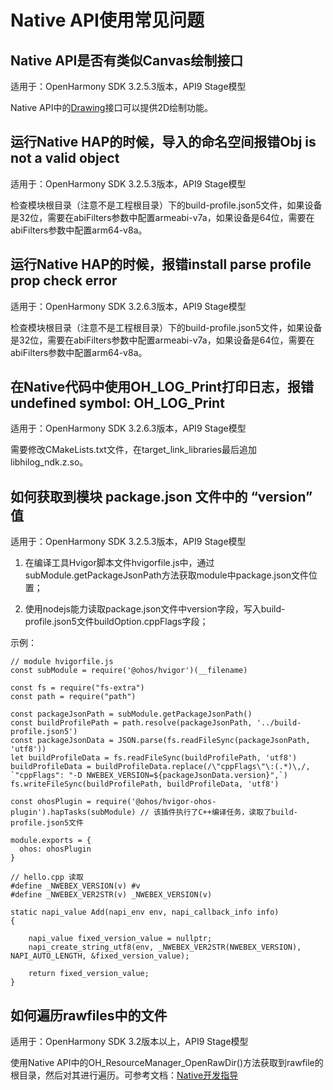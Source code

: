 # Native API使用常见问题

## Native API是否有类似Canvas绘制接口

适用于：OpenHarmony SDK 3.2.5.3版本，API9 Stage模型

Native API中的[Drawing](../reference/native-apis/_drawing.md)接口可以提供2D绘制功能。

## 运行Native HAP的时候，导入的命名空间报错Obj is not a valid object

适用于：OpenHarmony SDK 3.2.5.3版本，API9 Stage模型

检查模块根目录（注意不是工程根目录）下的build-profile.json5文件，如果设备是32位，需要在abiFilters参数中配置armeabi-v7a，如果设备是64位，需要在abiFilters参数中配置arm64-v8a。

## 运行Native HAP的时候，报错install parse profile prop check error

适用于：OpenHarmony SDK 3.2.6.3版本，API9 Stage模型

检查模块根目录（注意不是工程根目录）下的build-profile.json5文件，如果设备是32位，需要在abiFilters参数中配置armeabi-v7a，如果设备是64位，需要在abiFilters参数中配置arm64-v8a。

## 在Native代码中使用OH_LOG_Print打印日志，报错undefined symbol: OH_LOG_Print

适用于：OpenHarmony SDK 3.2.6.3版本，API9 Stage模型

需要修改CMakeLists.txt文件，在target_link_libraries最后追加libhilog_ndk.z.so。

## 如何获取到模块 package.json 文件中的 “version” 值

适用于：OpenHarmony SDK 3.2.5.3版本，API9 Stage模型

1. 在编译工具Hvigor脚本文件hvigorfile.js中，通过subModule.getPackageJsonPath方法获取module中package.json文件位置；

2. 使用nodejs能力读取package.json文件中version字段，写入build-profile.json5文件buildOption.cppFlags字段；

示例：

  
```
// module hvigorfile.js
const subModule = require('@ohos/hvigor')(__filename)

const fs = require("fs-extra")
const path = require("path")

const packageJsonPath = subModule.getPackageJsonPath()
const buildProfilePath = path.resolve(packageJsonPath, '../build-profile.json5')
const packageJsonData = JSON.parse(fs.readFileSync(packageJsonPath, 'utf8'))
let buildProfileData = fs.readFileSync(buildProfilePath, 'utf8')
buildProfileData = buildProfileData.replace(/\"cppFlags\"\:(.*)\,/, `"cppFlags": "-D NWEBEX_VERSION=${packageJsonData.version}",`)
fs.writeFileSync(buildProfilePath, buildProfileData, 'utf8')

const ohosPlugin = require('@ohos/hvigor-ohos-plugin').hapTasks(subModule) // 该插件执行了C++编译任务，读取了build-profile.json5文件

module.exports = {
  ohos: ohosPlugin
}
```

  
```
// hello.cpp 读取
#define _NWEBEX_VERSION(v) #v
#define _NWEBEX_VER2STR(v) _NWEBEX_VERSION(v)

static napi_value Add(napi_env env, napi_callback_info info)
{

    napi_value fixed_version_value = nullptr;
    napi_create_string_utf8(env, _NWEBEX_VER2STR(NWEBEX_VERSION), NAPI_AUTO_LENGTH, &fixed_version_value);

    return fixed_version_value;
}
```

## 如何遍历rawfiles中的文件

适用于：OpenHarmony SDK 3.2版本以上，API9 Stage模型

使用Native API中的OH_ResourceManager_OpenRawDir()方法获取到rawfile的根目录，然后对其进行遍历。可参考文档：[Native开发指导](../reference/native-apis/rawfile.md)

